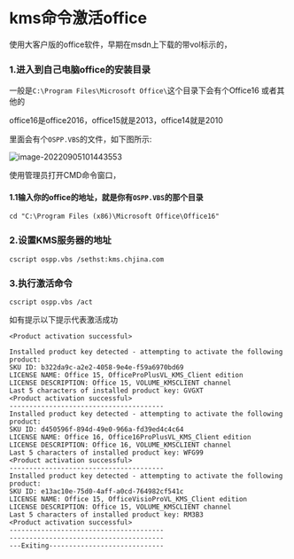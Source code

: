 # kms命令激活office

使用大客户版的office软件，早期在msdn上下载的带vol标示的，

### 1.进入到自己电脑office的安装目录

一般是`C:\Program Files\Microsoft Office\`这个目录下会有个Office16 或者其他的

office16是office2016，office15就是2013，office14就是2010

里面会有个`OSPP.VBS`的文件，如下图所示:

![image-20220905101443553](https://pic.chjina.com/2022/09/05/OSPP.png)

使用管理员打开CMD命令窗口，

#### 1.1输入你的office的地址，就是你有`OSPP.VBS`的那个目录

```
cd "C:\Program Files (x86)\Microsoft Office\Office16"
```

### 2.设置KMS服务器的地址

```
cscript ospp.vbs /sethst:kms.chjina.com
```

### 3.执行激活命令

```
cscript ospp.vbs /act
```

如有提示以下提示代表激活成功

```
<Product activation successful>
```

```
Installed product key detected - attempting to activate the following product:
SKU ID: b322da9c-a2e2-4058-9e4e-f59a6970bd69
LICENSE NAME: Office 15, OfficeProPlusVL_KMS_Client edition
LICENSE DESCRIPTION: Office 15, VOLUME_KMSCLIENT channel
Last 5 characters of installed product key: GVGXT
<Product activation successful>
---------------------------------------
Installed product key detected - attempting to activate the following product:
SKU ID: d450596f-894d-49e0-966a-fd39ed4c4c64
LICENSE NAME: Office 16, Office16ProPlusVL_KMS_Client edition
LICENSE DESCRIPTION: Office 16, VOLUME_KMSCLIENT channel
Last 5 characters of installed product key: WFG99
<Product activation successful>
---------------------------------------
Installed product key detected - attempting to activate the following product:
SKU ID: e13ac10e-75d0-4aff-a0cd-764982cf541c
LICENSE NAME: Office 15, OfficeVisioProVL_KMS_Client edition
LICENSE DESCRIPTION: Office 15, VOLUME_KMSCLIENT channel
Last 5 characters of installed product key: RM3B3
<Product activation successful>
---------------------------------------
---------------------------------------
---Exiting-----------------------------
```

